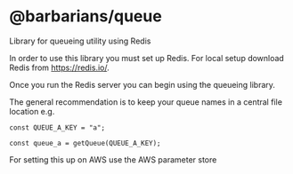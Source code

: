 # @barbarians/queue

Library for queueing utility using Redis

In order to use this library you must set up Redis. For local setup download Redis from https://redis.io/.

Once you run the Redis server you can begin using the queueing library. 

The general recommendation is to keep your queue names in a central file location e.g.
```
const QUEUE_A_KEY = "a";

const queue_a = getQueue(QUEUE_A_KEY);
```

For setting this up on AWS use the AWS parameter store